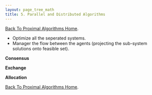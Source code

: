 ```yaml
---
layout: page_tree_math
title: 5. Parallel and Distributed Algorithms
---
```


[Back To Proximal Algorithms Home](../00index).

* Optimize all the seperated systems.
* Manager the flow between the agents (projecting the sub-system solutions onto feasible set).


**Consensus**

**Exchange**

**Allocation**

[Back To Proximal Algorithms Home](../00index).
